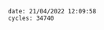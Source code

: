 

                date: 21/04/2022 12:09:58
                cycles: 34740

                         